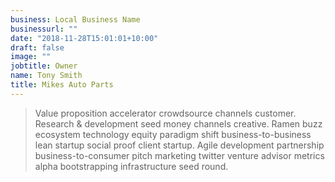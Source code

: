 ```yaml
---
business: Local Business Name
businessurl: ""
date: "2018-11-28T15:01:01+10:00"
draft: false
image: ""
jobtitle: Owner
name: Tony Smith
title: Mikes Auto Parts
---
```


> Value proposition accelerator crowdsource channels customer. Research & development seed money channels creative. Ramen buzz ecosystem technology equity paradigm shift business-to-business lean startup social proof client startup. Agile development partnership business-to-consumer pitch marketing twitter venture advisor metrics alpha bootstrapping infrastructure seed round.
